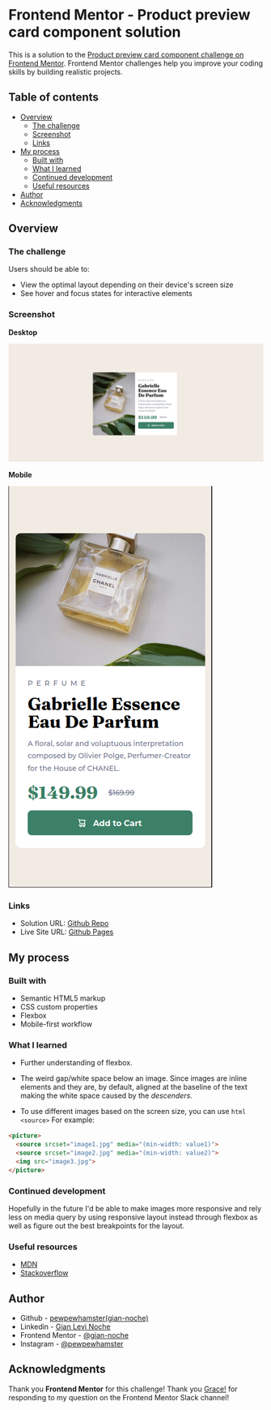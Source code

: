 # Frontend Mentor - Product preview card component solution

This is a solution to the [Product preview card component challenge on Frontend Mentor](https://www.frontendmentor.io/challenges/product-preview-card-component-GO7UmttRfa). Frontend Mentor challenges help you improve your coding skills by building realistic projects. 

## Table of contents

- [Overview](#overview)
  - [The challenge](#the-challenge)
  - [Screenshot](#screenshot)
  - [Links](#links)
- [My process](#my-process)
  - [Built with](#built-with)
  - [What I learned](#what-i-learned)
  - [Continued development](#continued-development)
  - [Useful resources](#useful-resources)
- [Author](#author)
- [Acknowledgments](#acknowledgments)

## Overview

### The challenge

Users should be able to:

- View the optimal layout depending on their device's screen size
- See hover and focus states for interactive elements

### Screenshot

**Desktop**

![](./solution/preview-card-solution-desktop.png)

**Mobile**

![](./solution/preview-card-solution-mobile.png)

### Links

- Solution URL: [Github Repo](https://github.com/gian-noche/frontend-mentor-product-preview-card)
- Live Site URL: [Github Pages](https://gian-noche.github.io/frontend-mentor-product-preview-card/)

## My process

### Built with

- Semantic HTML5 markup
- CSS custom properties
- Flexbox
- Mobile-first workflow

### What I learned

- Further understanding of flexbox.

- The weird gap/white space below an image. Since images are inline elements and they are, by default, aligned at the baseline of the text making the white space caused by the *descenders*.

- To use different images based on the screen size, you can use ```html
<source>```
For example:

```html
<picture>
  <source srcset="image1.jpg" media="(min-width: value1)">
  <source srcset="image2.jpg" media="(min-width: value2)">
  <img src="image3.jpg">
</picture>
```
### Continued development

Hopefully in the future I'd be able to make images more responsive and rely less on media query by using responsive layout instead through flexbox as well as figure out the best breakpoints for the layout.

### Useful resources

- [MDN](https://developer.mozilla.org/)
- [Stackoverflow](https://stackoverflow.com/)

## Author

- Github - [pewpewhamster(gian-noche)](https://github.com/gian-noche)
- Linkedin - [Gian Levi Noche](https://www.linkedin.com/in/giannoche/)
- Frontend Mentor - [@gian-noche](https://www.frontendmentor.io/profile/gian-noche)
- Instagram - [@pewpewhamster](https://www.instagram.com/pewpewhamster/)

## Acknowledgments

Thank you **Frontend Mentor** for this challenge!
Thank you [Grace!](https://www.buymeacoffee.com/gracesnow) for responding to my question on the Frontend Mentor Slack channel! 